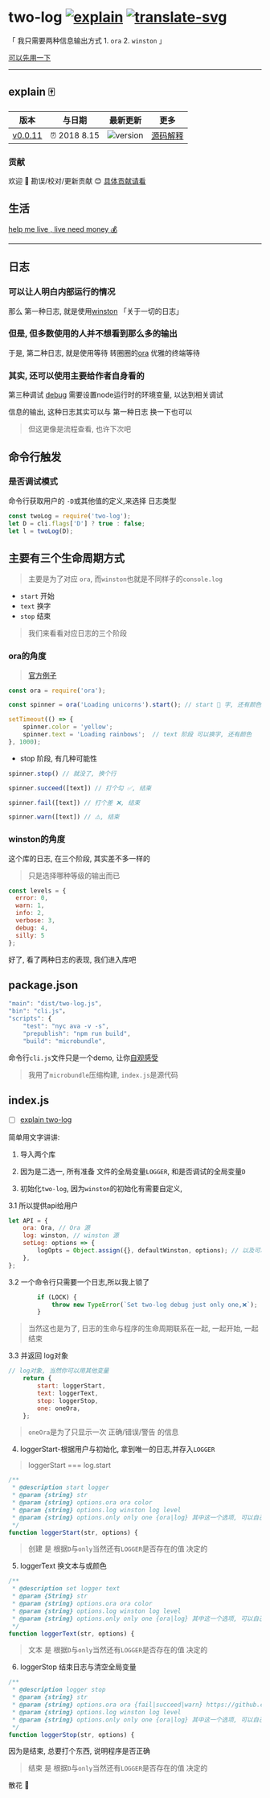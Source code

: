 # two-log [![explain]][source] [![translate-svg]][translate-list]

[explain]: http://llever.com/explain.svg
[source]: https://github.com/chinanf-boy/Source-Explain
[translate-svg]: http://llever.com/translate.svg
[translate-list]: https://github.com/chinanf-boy/chinese-translate-list
    
「 我只需要两种信息输出方式 1. `ora` 2. `winston` 」

[可以先用一下](https://github.com/chinanf-boy/two-log#usage)

---

## explain 🀄️

<!-- doc-templite START generated -->
<!-- time = '2018 8.15' -->
<!-- name = 'chinanf-boy' -->
<!-- repo = 'two-log' -->
<!-- commit = 'v0.0.11' -->
版本 | 与日期 | 最新更新 | 更多
---|---|---|---
[v0.0.11][commit] | ⏰ 2018 8.15 | ![version] | [源码解释][source]

[commit]: https://github.com/chinanf-boy/two-log/tree/v0.0.11
[version]: https://img.shields.io/npm/v/two-log.svg

<!-- doc-templite END generated -->

### 贡献

欢迎 👏 勘误/校对/更新贡献 😊 [具体贡献请看](https://github.com/chinanf-boy/chinese-translate-list#贡献)

## 生活

[help me live , live need money 💰](https://github.com/chinanf-boy/live-need-money)

---

<!-- START doctoc -->
<!-- END doctoc -->

## 日志

### 可以让人明白内部运行的情况

那么 第一种日志, 就是使用[winston](https://github.com/winstonjs/winston) 「关于一切的日志」

### 但是, 但多数使用的人并不想看到那么多的输出

于是, 第二种日志, 就是使用等待 转圈圈的[ora](sindresorhus/ora) 优雅的终端等待

### 其实, 还可以使用主要给作者自身看的

第三种调试 [debug](https://github.com/visionmedia/debug) 需要设置node运行时的环境变量, 以达到相关调试

信息的输出, 这种日志其实可以与 第一种日志 换一下也可以

> 但这更像是流程查看, 也许下次吧

## 命令行触发

### 是否调试模式

命令行获取用户的 `-D`或其他值的定义,来选择 日志类型

``` js
const twoLog = require('two-log');
let D = cli.flags['D'] ? true : false;
let l = twoLog(D);
```

## 主要有三个生命周期方式

> 主要是为了对应 `ora`, 而`winston`也就是不同样子的`console.log`

- `start` 开始
- `text`  换字
- `stop`  结束 

> 我们来看看对应日志的三个阶段

### ora的角度

> [官方例子](https://github.com/sindresorhus/ora#usage)

``` js
const ora = require('ora');

const spinner = ora('Loading unicorns').start(); // start 🎩 字, 还有颜色

setTimeout(() => {
	spinner.color = 'yellow';
	spinner.text = 'Loading rainbows';  // text 阶段 可以换字, 还有颜色
}, 1000);
```

- stop 阶段, 有几种可能性

``` js
spinner.stop() // 就没了, 换个行

spinner.succeed([text]) // 打个勾 ✅, 结束

spinner.fail([text]) // 打个差 ❌, 结束

spinner.warn([text]) // ⚠️, 结束
```

### winston的角度

这个库的日志, 在三个阶段, 其实差不多一样的

> 只是选择哪种等级的输出而已

``` js
const levels = { 
  error: 0, 
  warn: 1, 
  info: 2, 
  verbose: 3, 
  debug: 4, 
  silly: 5 
};
```

好了, 看了两种日志的表现, 我们进入库吧

## package.json

``` js
"main": "dist/two-log.js",
"bin": "cli.js"，
"scripts": {
    "test": "nyc ava -v -s",
    "prepublish": "npm run build",
    "build": "microbundle",
```

命令行`cli.js`文件只是一个demo, 让你[自观感受](https://github.com/chinanf-boy/two-log#demo)

> 我用了`microbundle`压缩构建, `index.js`是源代码

## index.js

- [ ] [explain two-log](./two-log.md)

简单用文字讲讲:

1. 导入两个库

2. 因为是二选一, 所有准备 文件的全局变量`LOGGER`, 和是否调试的全局变量`D`

3. 初始化`two-log`, 因为`winston`的初始化有需要自定义, 

3.1 所以提供api给用户

``` js
let API = {
	ora: Ora, // Ora 源
	log: winston, // winston 源
	setLog: options => {
		logOpts = Object.assign({}, defaultWinston, options); // 以及可以 覆盖默认的选项 的函数
	},
};
```

3.2 一个命令行只需要一个日志,所以我上锁了

``` js
		if (LOCK) {
			throw new TypeError(`Set two-log debug just only one,❌`);
		}
```

> 当然这也是为了, 日志的生命与程序的生命周期联系在一起, 一起开始, 一起结束

3.3 并返回 log对象


``` js
// log对象, 当然你可以用其他变量
	return {
		start: loggerStart,
		text: loggerText,
		stop: loggerStop,
		one: oneOra,
    };
```

> `oneOra`是为了只显示一次 正确/错误/警告 的信息

4. loggerStart-根据用户与初始化, 拿到唯一的日志,并存入`LOGGER`

> loggerStart === log.start

``` js
/**
 * @description start logger
 * @param {string} str
 * @param {string} options.ora ora color
 * @param {string} options.log winston log level
 * @param {string} options.only only one {ora|log} 其中这一个选项, 可以自己设置只能是哪种日志能被创建
 */
function loggerStart(str, options) {
```

> 创建 是 根据`D`与`only`当然还有`LOGGER`是否存在的值 决定的

5. loggerText 换文本与或颜色

``` js
/**
 * @description set logger text
 * @param {String} str
 * @param {string} options.ora ora color
 * @param {string} options.log winston log level
 * @param {string} options.only only one {ora|log} 其中这一个选项, 可以自己设置只能是哪种日志能被输出
 */
function loggerText(str, options) {
```

> 文本 是 根据`D`与`only`当然还有`LOGGER`是否存在的值 决定的

6. loggerStop 结束日志与清空全局变量

``` js
/**
 * @description logger stop
 * @param {string} str
 * @param {string} options.ora ora {fail|succeed|warn} https://github.com/sindresorhus/ora#instance 表现一下程序的结果
 * @param {string} options.log winston log level
 * @param {string} options.only only one {ora|log} 其中这一个选项, 可以自己设置只能是哪种日志能被输出
 */
function loggerStop(str, options) {
```

因为是结束, 总要打个东西, 说明程序是否正确

> 结束 是 根据`D`与`only`当然还有`LOGGER`是否存在的值 决定的

散花 🌹